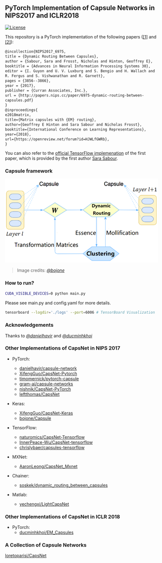 ## PyTorch Implementation of Capsule Networks in NIPS2017 and ICLR2018
[![License](https://img.shields.io/github/license/mashape/apistatus.svg?maxAge=2592000)](LICENSE)

This repository is a PyTorch implementation of the following papers ([[1]](http://papers.nips.cc/paper/6975-dynamic-routing-between-capsules.pdf) and [[2]](https://openreview.net/pdf?id=HJWLfGWRb)):
```
@incollection{NIPS2017_6975,
title = {Dynamic Routing Between Capsules},
author = {Sabour, Sara and Frosst, Nicholas and Hinton, Geoffrey E},
booktitle = {Advances in Neural Information Processing Systems 30},
editor = {I. Guyon and U. V. Luxburg and S. Bengio and H. Wallach and R. Fergus and S. Vishwanathan and R. Garnett},
pages = {3856--3866},
year = {2017},
publisher = {Curran Associates, Inc.},
url = {http://papers.nips.cc/paper/6975-dynamic-routing-between-capsules.pdf}
}
@inproceedings{
e2018matrix,
title={Matrix capsules with {EM} routing},
author={Geoffrey E Hinton and Sara Sabour and Nicholas Frosst},
booktitle={International Conference on Learning Representations},
year={2018},
url={https://openreview.net/forum?id=HJWLfGWRb},
}
```

You can also refer to the [official TensorFlow implemenation](https://github.com/Sarasra/models/tree/master/research/capsules) of the first paper, which is provided by the first author [Sara Sabour](https://github.com/Sarasra/).

### Capsule framework
![Capsule framework](capsule-framework.png)
> Image credits: [_@bojone_](https://github.com/bojone)
 
### How to run?
```bash
CUDA_VISIBLE_DEVICES=0 python main.py
```
Please see main.py and config.yaml for more details.
```bash
tensorboard --logdir='./logs' --port=6006 # TensorBoard Visualization
```

### Acknowledgements
Thanks to [_@danielhavir_](https://github.com/danielhavir/capsule-network) and [_@ducminhkhoi_](https://github.com/ducminhkhoi/EM_Capsules)

### Other Implementations of CapsNet in NIPS 2017
- PyTorch:
  - [danielhavir/capsule-network](https://github.com/danielhavir/capsule-network)
  - [XifengGuo/CapsNet-Pytorch](https://github.com/XifengGuo/CapsNet-Pytorch)
  - [timomernick/pytorch-capsule](https://github.com/timomernick/pytorch-capsule)
  - [gram-ai/capsule-networks](https://github.com/gram-ai/capsule-networks)
  - [nishnik/CapsNet-PyTorch](https://github.com/nishnik/CapsNet-PyTorch.git)
  - [leftthomas/CapsNet](https://github.com/leftthomas/CapsNet)
  
- Keras:   
  - [XifengGuo/CapsNet-Keras](https://github.com/XifengGuo/CapsNet-Keras)   
  - [bojone/Capsule](https://github.com/bojone/Capsule)
  
- TensorFlow:
  - [naturomics/CapsNet-Tensorflow](https://github.com/naturomics/CapsNet-Tensorflow.git)   
  - [InnerPeace-Wu/CapsNet-tensorflow](https://github.com/InnerPeace-Wu/CapsNet-tensorflow)   
  - [chrislybaer/capsules-tensorflow](https://github.com/chrislybaer/capsules-tensorflow)
  
- MXNet:
  - [AaronLeong/CapsNet_Mxnet](https://github.com/AaronLeong/CapsNet_Mxnet)
  
- Chainer:
  - [soskek/dynamic_routing_between_capsules](https://github.com/soskek/dynamic_routing_between_capsules)

- Matlab:
  - [yechengxi/LightCapsNet](https://github.com/yechengxi/LightCapsNet)

### Other Implementations of CapsNet in ICLR 2018
- PyTorch:
  - [ducminhkhoi/EM_Capsules](https://github.com/ducminhkhoi/EM_Capsules)

### A Collection of Capsule Networks
[loretoparisi/CapsNet](https://github.com/loretoparisi/CapsNet)
